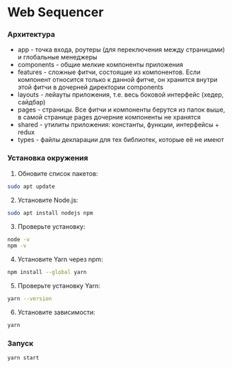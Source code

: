 # Web Sequencer

### Архитектура
* app - точка входа, роутеры (для переключения между страницами) и глобальные менеджеры
* components - общие мелкие компоненты приложения
* features - сложные фитчи, состоящие из компонентов. Если компонент относится только к данной фитче, он хранится внутри этой фитчи в дочерней директории components
* layouts - лейауты приложения, т.е. весь боковой интерфейс (хедер, сайдбар)
* pages - страницы. Все фитчи и компоненты берутся из папок выше, в самой странице pages дочерние компоненты не хранятся
* shared - утилиты приложения: константы, функции, интерфейсы + redux
* types - файлы декларации для тех библиотек, которые её не имеют

### Установка окружения

1. Обновите список пакетов:

```bash
sudo apt update
```
2. Установите Node.js:
```bash
sudo apt install nodejs npm
```
3. Проверьте установку:
```bash
node -v
npm -v
```
4. Установите Yarn через npm:
```bash
npm install --global yarn
```
5. Проверьте установку Yarn:
```bash
yarn --version
```
6. Установите зависимости:
```bash
yarn
```

### Запуск
```bash
yarn start
```
